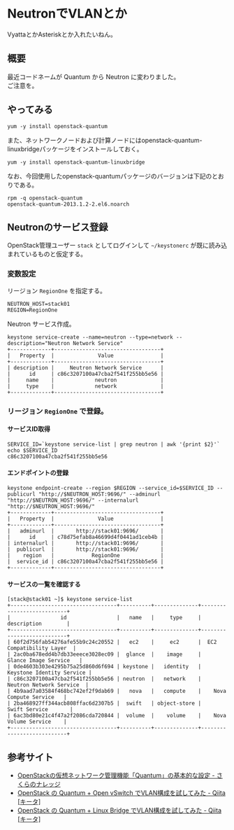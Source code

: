 # NeutronでVLANとか

VyattaとかAsteriskとか入れたいねん。

## 概要

最近コードネームが Quantum から Neutron に変わりました。  
ご注意を。

## やってみる

```
yum -y install openstack-quantum
```

また、ネットワークノードおよび計算ノードにはopenstack-quantum-linuxbridgeパッケージをインストールしておく。

```
yum -y install openstack-quantum-linuxbridge
```

なお、今回使用したopenstack-quantumパッケージのバージョンは下記のとおりである。

```
rpm -q openstack-quantum
openstack-quantum-2013.1.2-2.el6.noarch
```

## Neutronのサービス登録

OpenStack管理ユーザー `stack` としてログインして `~/keystonerc` が既に読み込まれているものと仮定する。

### 変数設定

リージョン `RegionOne` を指定する。

```
NEUTRON_HOST=stack01
REGION=RegionOne
```

Neutron サービス作成。

```
keystone service-create --name=neutron --type=network --description="Neutron Network Service"
+-------------+----------------------------------+
|   Property  |              Value               |
+-------------+----------------------------------+
| description |     Neutron Network Service      |
|      id     | c86c3207100a47cba2f541f255bb5e56 |
|     name    |             neutron              |
|     type    |             network              |
+-------------+----------------------------------+
```

### リージョン `RegionOne` で登録。

#### サービスID取得

```
SERVICE_ID=`keystone service-list | grep neutron | awk '{print $2}'`
echo $SERVICE_ID
c86c3207100a47cba2f541f255bb5e56
```

#### エンドポイントの登録

```
keystone endpoint-create --region $REGION --service_id=$SERVICE_ID --publicurl "http://$NEUTRON_HOST:9696/" --adminurl "http://$NEUTRON_HOST:9696/" --internalurl "http://$NEUTRON_HOST:9696/"
+-------------+----------------------------------+
|   Property  |              Value               |
+-------------+----------------------------------+
|   adminurl  |       http://stack01:9696/       |
|      id     | c78d75efab8a46699d4f0441ad1ceb4b |
| internalurl |       http://stack01:9696/       |
|  publicurl  |       http://stack01:9696/       |
|    region   |            RegionOne             |
|  service_id | c86c3207100a47cba2f541f255bb5e56 |
+-------------+----------------------------------+
```

#### サービスの一覧を確認する

```
[stack@stack01 ~]$ keystone service-list
+----------------------------------+----------+--------------+---------------------------+
|                id                |   name   |     type     |        description        |
+----------------------------------+----------+--------------+---------------------------+
| 60f2d756fab54276afe55b9c24c20552 |   ec2    |     ec2      |  EC2 Compatibility Layer  |
| 2ac0ba678edd4b7db33eeece3028ec09 |  glance  |    image     |    Glance Image Service   |
| 0de4603b303e4295b75a25d860d6f694 | keystone |   identity   | Keystone Identity Service |
| c86c3207100a47cba2f541f255bb5e56 | neutron  |   network    |  Neutron Network Service  |
| 4b9aad7a03584f468bc742ef2f9dab69 |   nova   |   compute    |    Nova Compute Service   |
| 2ba468927ff344acb808ffac6d2307b5 |  swift   | object-store |       Swift Service       |
| 6ac3bd80e21c4f47a2f2086cda720844 |  volume  |    volume    |    Nova Volume Service    |
+----------------------------------+----------+--------------+---------------------------+
```

## 参考サイト

- [OpenStackの仮想ネットワーク管理機能「Quantum」の基本的な設定 - さくらのナレッジ](http://knowledge.sakura.ad.jp/tech/195/)
- [OpenStack の Quantum + Open vSwitch でVLAN構成を試してみた - Qiita [キータ]](http://qiita.com/m_doi/items/f561894a1f83de40e7dd)
- [OpenStack の Quantum + Linux Bridge でVLAN構成を試してみた - Qiita [キータ]](http://qiita.com/m_doi/items/f3439b78a02b20f1f4a0)

